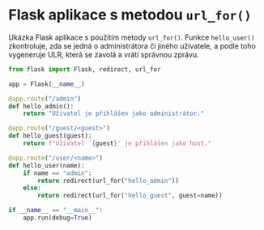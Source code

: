 # Flask aplikace s metodou `url_for()`
Ukázka Flask aplikace s použitím metody `url_for()`. Funkce `hello_user()` zkontroluje, zda se jedná
o administrátora či jiného uživatele, a podle toho vygeneruje ULR, která se zavolá a vrátí správnou zprávu.

```python
from flask import Flask, redirect, url_for

app = Flask(__name__)

@app.route("/admin")
def hello_admin():
    return "Uživatel je přihlášen jako administrátor."

@app.route("/guest/<guest>")
def hello_guest(guest):
    return f"Uživatel '{guest}' je přihlášen jako host."

@app.route("/user/<name>")
def hello_user(name):
    if name == "admin":
        return redirect(url_for("hello_admin"))
    else:
        return redirect(url_for("hello_guest", guest=name))

if __name__ == "__main__":
    app.run(debug=True)
```
